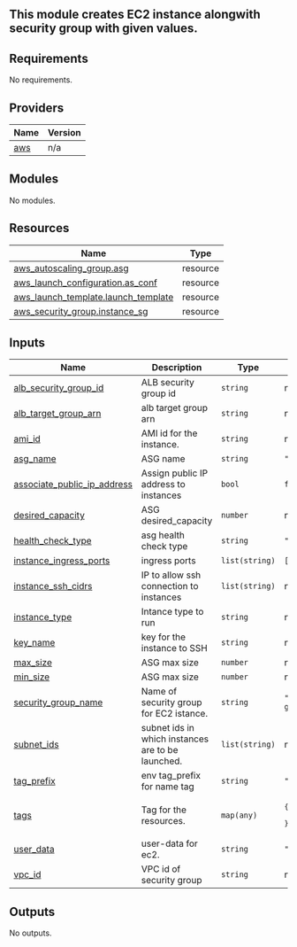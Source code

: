 ## This module creates EC2 instance alongwith security group with given values.
<!-- BEGIN_TF_DOCS -->
## Requirements

No requirements.

## Providers

| Name | Version |
|------|---------|
| <a name="provider_aws"></a> [aws](#provider\_aws) | n/a |

## Modules

No modules.

## Resources

| Name | Type |
|------|------|
| [aws_autoscaling_group.asg](https://registry.terraform.io/providers/hashicorp/aws/latest/docs/resources/autoscaling_group) | resource |
| [aws_launch_configuration.as_conf](https://registry.terraform.io/providers/hashicorp/aws/latest/docs/resources/launch_configuration) | resource |
| [aws_launch_template.launch_template](https://registry.terraform.io/providers/hashicorp/aws/latest/docs/resources/launch_template) | resource |
| [aws_security_group.instance_sg](https://registry.terraform.io/providers/hashicorp/aws/latest/docs/resources/security_group) | resource |

## Inputs

| Name | Description | Type | Default | Required |
|------|-------------|------|---------|:--------:|
| <a name="input_alb_security_group_id"></a> [alb\_security\_group\_id](#input\_alb\_security\_group\_id) | ALB security group id | `string` | n/a | yes |
| <a name="input_alb_target_group_arn"></a> [alb\_target\_group\_arn](#input\_alb\_target\_group\_arn) | alb target group arn | `string` | n/a | yes |
| <a name="input_ami_id"></a> [ami\_id](#input\_ami\_id) | AMI id for the instance. | `string` | n/a | yes |
| <a name="input_asg_name"></a> [asg\_name](#input\_asg\_name) | ASG name | `string` | `"demoASG"` | no |
| <a name="input_associate_public_ip_address"></a> [associate\_public\_ip\_address](#input\_associate\_public\_ip\_address) | Assign public IP address to instances | `bool` | `false` | no |
| <a name="input_desired_capacity"></a> [desired\_capacity](#input\_desired\_capacity) | ASG desired\_capacity | `number` | n/a | yes |
| <a name="input_health_check_type"></a> [health\_check\_type](#input\_health\_check\_type) | asg health check type | `string` | `"ELB"` | no |
| <a name="input_instance_ingress_ports"></a> [instance\_ingress\_ports](#input\_instance\_ingress\_ports) | ingress ports | `list(string)` | `[]` | no |
| <a name="input_instance_ssh_cidrs"></a> [instance\_ssh\_cidrs](#input\_instance\_ssh\_cidrs) | IP to allow ssh connection to instances | `list(string)` | n/a | yes |
| <a name="input_instance_type"></a> [instance\_type](#input\_instance\_type) | Intance type to run | `string` | n/a | yes |
| <a name="input_key_name"></a> [key\_name](#input\_key\_name) | key for the instance to SSH | `string` | n/a | yes |
| <a name="input_max_size"></a> [max\_size](#input\_max\_size) | ASG max size | `number` | n/a | yes |
| <a name="input_min_size"></a> [min\_size](#input\_min\_size) | ASG max size | `number` | n/a | yes |
| <a name="input_security_group_name"></a> [security\_group\_name](#input\_security\_group\_name) | Name of security group for EC2 istance. | `string` | `"instance-security-group"` | no |
| <a name="input_subnet_ids"></a> [subnet\_ids](#input\_subnet\_ids) | subnet ids in which instances are to be launched. | `list(string)` | n/a | yes |
| <a name="input_tag_prefix"></a> [tag\_prefix](#input\_tag\_prefix) | env tag\_prefix for name tag | `string` | `""` | no |
| <a name="input_tags"></a> [tags](#input\_tags) | Tag for the resources. | `map(any)` | <pre>{<br>  "ManagedBy": "Terraform"<br>}</pre> | no |
| <a name="input_user_data"></a> [user\_data](#input\_user\_data) | user-data for ec2. | `string` | `""` | no |
| <a name="input_vpc_id"></a> [vpc\_id](#input\_vpc\_id) | VPC id of security group | `string` | n/a | yes |

## Outputs

No outputs.
<!-- END_TF_DOCS -->